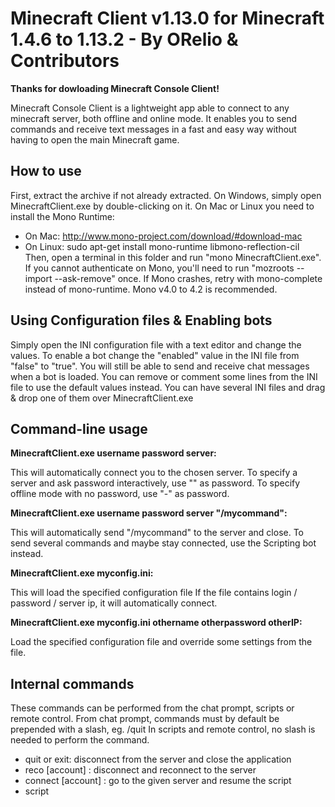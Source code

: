 Minecraft Client v1.13.0 for Minecraft 1.4.6 to 1.13.2 - By ORelio & Contributors
======

**Thanks for dowloading Minecraft Console Client!**

Minecraft Console Client is a lightweight app able to connect to any minecraft server,
both offline and online mode. It enables you to send commands and receive text messages
in a fast and easy way without having to open the main Minecraft game.

How to use
------

First, extract the archive if not already extracted.
On Windows, simply open MinecraftClient.exe by double-clicking on it.
On Mac or Linux you need to install the Mono Runtime:
 - On Mac: http://www.mono-project.com/download/#download-mac
 - On Linux: sudo apt-get install mono-runtime libmono-reflection-cil
Then, open a terminal in this folder and run "mono MinecraftClient.exe".
If you cannot authenticate on Mono, you'll need to run "mozroots --import --ask-remove" once.
If Mono crashes, retry with mono-complete instead of mono-runtime. Mono v4.0 to 4.2 is recommended.

Using Configuration files & Enabling bots
------

Simply open the INI configuration file with a text editor and change the values.
To enable a bot change the "enabled" value in the INI file from "false" to "true".
You will still be able to send and receive chat messages when a bot is loaded.
You can remove or comment some lines from the INI file to use the default values instead.
You can have several INI files and drag & drop one of them over MinecraftClient.exe

Command-line usage
------

**MinecraftClient.exe username password server:**

This will automatically connect you to the chosen server.
To specify a server and ask password interactively, use "" as password.
To specify offline mode with no password, use "-" as password.

**MinecraftClient.exe username password server "/mycommand":**

This will automatically send "/mycommand" to the server and close.
To send several commands and maybe stay connected, use the Scripting bot instead.

**MinecraftClient.exe myconfig.ini:**

This will load the specified configuration file
If the file contains login / password / server ip, it will automatically connect.

**MinecraftClient.exe myconfig.ini othername otherpassword otherIP:**

Load the specified configuration file and override some settings from the file.

Internal commands
------

These commands can be performed from the chat prompt, scripts or remote control.
From chat prompt, commands must by default be prepended with a slash, eg. /quit
In scripts and remote control, no slash is needed to perform the command.

 - quit or exit: disconnect from the server and close the application
 - reco [account] : disconnect and reconnect to the server
 - connect <server> [account] : go to the given server and resume the script
 - script <script name> : run a script containing a list of commands
 - send <text> : send a message or a command to the server
 - respawn : Use this to respawn if you are dead (like clicking "respawn" ingame)
 - log <text> : display some text in the console (useful for scripts)
 - list : list players logged in to the server (uses tab list info sent by server)
 - set varname=value : set a value which can be used as %varname% in further commands
 - wait <time> : wait X ticks (10 ticks = ~1 second. Only for scripts)
 - move : used for moving when terrain and movements feature is enabled
 - look : used for looking at direction when terrain and movements is enabled
 - debug : toggle debug messages, useful for chatbot developers
 - help : show command help. Tip: Use "/send /help" for server help

[account] is an account alias defined in accounts file, read more below.
<server> is either a server IP or a server alias defined in servers file

Servers and Accounts file
------

These two files can be used to store info about accounts and server, and give them aliases.
The purpose of this is to give them an easy-to-remember alias and to avoid typing account passwords.
As what you are typing can be read by the server admin if using the remote control feature,
using aliases is really important for privacy and for safely switching between accounts.
To use these files, simply take a look at sample-accounts.txt and sample-servers.txt.
Once you have created your files, fill the 'accountlist' and 'serverlist' fields in INI file.

Interacting with the Minecraft world
------

By default, Minecraft Console Client cannot interact with the world around you.
However for some versions of the game you can enable the terrainandmovements setting.

This feature will allow you to properly fall on ground, pickup items and move around.
There is a C# API for reading terrain data around the player and moving from C# scripts.

Please note that this requires much more RAM to store all the terrain data, a bit more CPU
to process all of this, and slightly more bandwidth as locations updates are
sent back to the server in a spammy way (that's how Minecraft works).

How to write a script file
------

A script file can be launched by using /script <filename> in the client's command prompt.
The client will automatically look for your script in the current directory or "scripts" subfolder.
If the file extension is .txt or .cs, you may omit it and the client will still find the script.

Regarding the script file, it is a text file with one instruction per line.
Any line beginning with "#" is ignored and treated as a comment.
Allowed instructions are given in "Internal commands" section.

Application variables defined using the 'set' command or [AppVars] INI section can be used.
The following read-only variables can also be used: %username%, %serverip%, %serverport%

How to write a C# script
------

If you are experienced with C#, you may also write a C# script.
That's a bit more involved, but way more powerful than regular scripts.
You can look at the provided sample C# scripts for getting started.

C# scripts can be used for creating your own ChatBot without recompiling the whole project.
These bots are embedded in a script file, which is compiled and loaded on the fly.
ChatBots can access plugin channels for communicating with some server plugins.

For knowing everything the API has to offer, you can look at CSharpRunner.cs and ChatBot.cs.
The latest version for these files can be found on the GitHub repository.

The structure of the C# file must be like this:
```csharp
//MCCScript 1.0

MCC.LoadBot(<instance of your class which extends the ChatBot class>);

//MCCScript Extensions

<your class code here>
```
The first line always needs to be "//MCCScript 1.0" comment, as the program requires it to determine the version of the script.
Everything between "//MCCScript 1.0" and "//MCCScript Extensions" comments will be treated as code, that part of the code will be inserted into the constructor during the compile time.
You can include C# libraries/namespaces using the following syntax: //using <name>;
Example: //using System.Net;

Using HTTP/Socks proxies
------

If you are on a restricted network you might want to use some HTTP or SOCKS proxies.
To do so, find a proxy, enable proxying in INI file and fill in the relevant settings.
Proxies with username/password authentication are supported but have not been tested.
Not every proxy will work for playing Minecraft, because of port 80/443 web browsing restrictions.
However you can choose to use a proxy for login only, most proxies should work in this mode.

Connecting to servers when ping is disabled
------

On some servers, the server list ping feature has been disabled, which prevents Minecraft Console Client
from pinging the server to determine the Minecraft version to use. To connect to this kind of servers,
find out which Minecraft version is running on the server, and fill in the 'mcversion' field in INI file.
This will disable the ping step while connecting, but requires you to manually provide the version to use.
Recent versions of Minecraft Console Client may also prompt you for MC version in case of ping failure.

About translation files
------

When connecting to 1.6+ servers, you will need a translation file to display properly some chat messages.
These files describe how some messages should be printed depending on your preferred language.
The client will automatically load en_GB.lang from your Minecraft folder if Minecraft is installed on your
computer, or download it from Mojang's servers. You may choose another language in the configuration file.

Detecting chat messages
------

Minecraft Console Client can parse messages from the server in order to detect private and public messages.
This is useful for reacting to messages eg when using the AutoRespond, Hangman game, or RemoteControl bots.
However, for unusual chat formats, so you may need to tinker with the ChatFormat section of the config file.
Building regular expressions can be a bit tricky, so you might want to try them out eg on regex101.com

Using the Alerts bot
------

Write in alerts.txt the words you want the console to beep/alert you on.
Write in alerts-exclude.txt the words you want NOT to be alerted on.
For example write Yourname in alerts and <Yourname> in alerts-exclude.txt

Using the AutoRelog bot
------

Write in kickmessages.txt some words, such as "Restarting" for example.
If the kick message contains one of them, you will automatically be re-connected.
A kick message "Connection has been lost." is generated by the console itself when connection is lost.
A kick message "Login failed." is generated the same way when it failed to login to the server.
A kick message "Failed to ping this IP." is generated when it failed to ping the server.
You can use them for reconnecting when connection is lost or the login failed.

Using the Script Scheduler
------

The script scheduler allows you to perform scripts on various events.
Simply enable the ScriptScheduler bot and specify a tasks file in your INI file.
Please read sample-tasks.ini for learning how to make your own task file.

Using the hangman game
------

Use "/tell <bot username> start" to start the game.
Don't forget to add your username in botowners INI setting if you want it to obey.
Edit the provided configuration files to customize the words and the bot owners.
If it doesn't respond to bot owners, read the "Detecting chat messages" section.

Using the Remote Control
------

When the remote control bot is enabled, you can send commands to your bot using whispers.
Don't forget to add your username in botowners INI setting if you want it to obey.
If it doesn't respond to bot owners, read the "Detecting chat messages" section.
Please note that server admins can read what you type and output from the bot.

To perform a command simply do the following: /tell <yourbot> <thecommand>
Where <thecommand> is an internal command as described in "Internal commands" section.
You can remotely send chat messages or commands using /tell <yourbot> send <thetext>

Remote control system can by default auto-accept /tpa and /tpahere requests from the bot owners.
Auto-accept can be disabled or extended to requests from anyone in remote control configuration.

Using the AutoRespond feature
------

The AutoRespond bot allows you to automatically react on specific chat messages or server announcements.
You can use either a string to detect in chat messages, or an advanced regular expression.
For more information about how to define match rules, please refer to sample-matches.ini

Using the Auto Attack
------

The AutoAttack bot allows you to automatically attack mobs around you (precisely within radius of 4 block).
To use this bot, you will need to enable **Entity Handling** in the config file first.

Using the Auto Fishing
------

The AutoFish bot can automatically fish for you.
To use this bot, you will need to enable **Entity Handling** in the config file first.
If you want to get an alert message when the fishing rod was broken, enable **Inventory Handling** in the config file.
A fishing rod with **Mending enchantment** is strongly recommended.

Steps for using this bot:
1. Hold a fishing rod and aim towards the sea before login with MCC
2. Make sure AutoFish is enabled in config file
3. Login with MCC
4. Do /useitem and you should see "threw a fishing rod"
5. To stop fishing, do /useitem again

Disclaimer
------

Even if everything should work, I am not responsible of any damage this app could cause to your computer or your server.
This app does not steal your password. If you don't trust it, don't use it or check & compile from the source code.

Also, remember that when you connect to a server with this program, you will appear where you left the last time.
This means that you can die if you log in in an unsafe place on a survival server!
Use the script scheduler bot to send a teleport command after logging in.

License
------

Minecraft Console Client is a totally free of charge, open source project.
Source code is available at https://github.com/ORelio/Minecraft-Console-Client

Unless specifically stated, source code is from me or contributors, and available under CDDL-1.0.
More info about CDDL-1.0: http://qstuff.blogspot.fr/2007/04/why-cddl.html
Full license at http://opensource.org/licenses/CDDL-1.0

Credits
------

Even though I'm the main author of Minecraft Console Client, many features
would not have been possible without the help of talented contributors:

**Ideas:**

  ambysdotnet, Awpocalypse, azoundria, bearbear12345, bSun0000, Cat7373, dagonzaros, Dids,
  Elvang, fuckofftwice, GeorgH93, initsuj, JamieSinn, joshbean39, LehmusFIN, maski, medxo,
  mobdon, MousePak, TNT-UP, TorchRJ, yayes2, Yoann166, ZizzyDizzyMC

**Bug Hunters:**

  1092CQ, ambysdotnet, bearbear12345, c0dei, Cat7373, Darkaegis, dbear20, DigitalSniperz,
  doranchak, drXor, FantomHD, gerik43, ibspa, iTzMrpitBull, JamieSinn, k3ldon, KenXeiko,
  link3321, lyze237, mattman00000, Nicconyancat, Pokechu22, ridgewell, Ryan6578, Solethia,
  TNT-UP, TorchRJ, TRTrident, WeedIsGood, xp9kus, Yoann166

**Code contributions:**

  Allyoutoo, Aragas, Bancey, bearbear12345, corbanmailloux, dbear20, dogwatch, initsuj,
  JamieSinn, justcool393, lokulin, maxpowa, medxo, Pokechu22, repository, TheMeq, TheSnoozer,
  vkorn, v1RuX, ZizzyDizzyMC, milutinke

**Libraries:**

  Minecraft Console Client also borrows code from the following libraries:

  -----------------------------------------------------------------
    Name           Purpose             Author             License
    
    Biko           Proxy handling      Benton Stark       MIT
    BouncyCastle   CFB-8 AES on Mono   The Legion         MIT
    Heijden.Dns    DNS SRV Lookup      Geoffrey Huntley   MIT
    DotNetZip      Zlib compression    Dino Chiesa        MS-PL
  -----------------------------------------------------------------

**Support:**

If you still have any question after reading this file, you can get support here:

 - General Questions: http://www.minecraftforum.net/topic/1314800-/
 - Bugs & Issues: https://github.com/ORelio/Minecraft-Console-Client/issues

Like Minecraft Console Client? You can buy me a coffee here:

 - https://www.paypal.com/cgi-bin/webscr?cmd=_s-xclick&hosted_button_id=EALHERGB9DQY8

Code contributions, bug reports and any kind of comments are also highly appreciated :)

+-----------------------------------+
| © 2012-2019 ORelio & Contributors |
+-----------------------------------+

